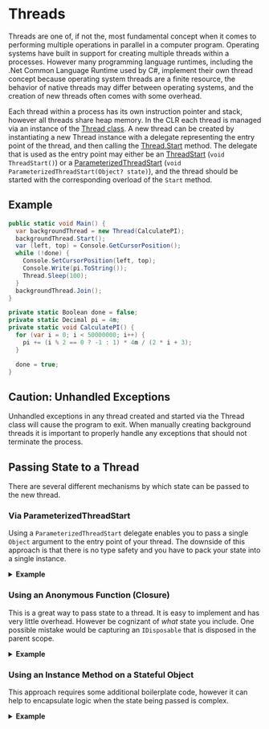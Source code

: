 # Threads

Threads are one of, if not the, most fundamental concept when it comes to performing multiple operations in parallel in a computer program. Operating systems have built in support for creating multiple threads within a processes. However many programming language runtimes, including the .Net Common Language Runtime used by C#, implement their own thread concept because operating system threads are a finite resource, the behavior of native threads may differ between operating systems, and the creation of new threads often comes with some overhead.

Each thread within a process has its own instruction pointer and stack, however all threads share heap memory. In the CLR each thread is managed via an instance of the [Thread class](https://learn.microsoft.com/en-us/dotnet/api/system.threading.thread?view=net-8.0). A new thread can be created by instantiating a new Thread instance with a delegate representing the entry point of the thread, and then calling the [Thread.Start](https://learn.microsoft.com/en-us/dotnet/api/system.threading.thread.start?view=net-8.0) method. The delegate that is used as the entry point may either be an [ThreadStart](https://learn.microsoft.com/en-us/dotnet/api/system.threading.threadstart?view=net-8.0) (`void ThreadStart()`) or a [ParameterizedThreadStart](https://learn.microsoft.com/en-us/dotnet/api/system.threading.parameterizedthreadstart?view=net-8.0) (`void ParameterizedThreadStart(Object? state)`), and the thread should be started with the corresponding overload of the `Start` method.

## Example

```csharp
public static void Main() {
  var backgroundThread = new Thread(CalculatePI);
  backgroundThread.Start();
  var (left, top) = Console.GetCursorPosition();
  while (!done) {
    Console.SetCursorPosition(left, top);
    Console.Write(pi.ToString());
    Thread.Sleep(100);
  }
  backgroundThread.Join();
}

private static Boolean done = false;
private static Decimal pi = 4m;
private static void CalculatePI() {
  for (var i = 0; i < 50000000; i++) {
    pi += (i % 2 == 0 ? -1 : 1) * 4m / (2 * i + 3);
  }

  done = true;
}
```

## Caution: Unhandled Exceptions

Unhandled exceptions in any thread created and started via the Thread class will cause the program to exit. When manually creating background threads it is important to properly handle any exceptions that should not terminate the process.

## Passing State to a Thread

There are several different mechanisms by which state can be passed to the new thread.

### Via ParameterizedThreadStart

Using a `ParameterizedThreadStart` delegate enables you to pass a single `Object` argument to the entry point of your thread. The downside of this approach is that there is no type safety and you have to pack your state into a single instance.

<details>
  <summary><strong>Example</strong></summary>

```csharp
public static void Main() {
  var backgroundThread = new Thread(CalculatePI);
  backgroundThread.Start(50000000);
  var (left, top) = Console.GetCursorPosition();
  while (!done) {
    Console.SetCursorPosition(left, top);
    Console.Write(pi.ToString());
    Thread.Sleep(100);
  }
  backgroundThread.Join();
}

private static Boolean done = false;
private static Decimal pi = 4m;
private static void CalculatePI(Object iterationObj) {
  var iterations = (Int32)iterationObj;
  for (var i = 0; i < iterations; i++) {
    pi += (i % 2 == 0 ? -1 : 1) * 4m / (2 * i + 3);
  }

  done = true;
}
```
</details>

### Using an Anonymous Function (Closure)

This is a great way to pass state to a thread. It is easy to implement and has very little overhead. However be cognizant of _what_ state you include. One possible mistake would be capturing an `IDisposable` that is disposed in the parent scope.

<details>
  <summary><strong>Example</strong></summary>

```csharp
public static async Task Main() {
  var backgroundThread = new Thread(() => CalculatePI(50000000));
  backgroundThread.Start();
  var (left, top) = Console.GetCursorPosition();
  while (!done) {
    Console.SetCursorPosition(left, top);
    Console.Write(pi.ToString());
    Thread.Sleep(100);
  }
  backgroundThread.Join();
}

private static Boolean done = false;
private static Decimal pi = 4m;
private static void CalculatePI(Int32 iterations) {
  for (var i = 0; i < iterations; i++) {
    pi += (i % 2 == 0 ? -1 : 1) * 4m / (2 * i + 3);
  }

  done = true;
}
```
</details>

### Using an Instance Method on a Stateful Object

This approach requires some additional boilerplate code, however it can help to encapsulate logic when the state being passed is complex.

<details>
  <summary><strong>Example</strong></summary>

```csharp
class Program {
  public static void Main() {
    var calculator = new PICalculator(50000000);
    var backgroundThread = new Thread(calculator.CalculatePI);
    backgroundThread.Start();
    var (left, top) = Console.GetCursorPosition();
    while (!calculator.done) {
      Console.SetCursorPosition(left, top);
      Console.Write(calculator.pi.ToString());
      Thread.Sleep(100);
    }
    backgroundThread.Join();
  }
}

class PICalculator {
  public readonly Int32 iterations;
  public Boolean done;
  public Decimal pi = 4m;

  public PICalculator(Int32 iterations) {
    this.iterations = iterations;
  }

  public void CalculatePI() {
    for (var i = 0; i < this.iterations; i++) {
      this.pi += (i % 2 == 0 ? -1 : 1) * 4m / (2 * i + 3);
    }

    this.done = true;
  }
}
```

> Note: in this example it is important that `PICalculator` be a _class_ and not a _struct_. Any time you capture a struct either via an anonymous function (closure), or via an instance method delegate, that struct is copied _by value_ to the heap as part of the delegate or closure. So the original copy that the parent method has _on its stack_ will not be mutated.
</details>
